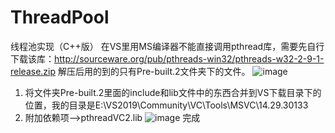 # ThreadPool
线程池实现（C++版）
在VS里用MS编译器不能直接调用pthread库，需要先自行下载该库：http://sourceware.org/pub/pthreads-win32/pthreads-w32-2-9-1-release.zip
解压后用的到的只有Pre-built.2文件夹下的文件。
![image](https://github.com/IdealSanXT/ThreadPool/assets/75885212/0813cfd7-689f-41d3-adf0-12e7eb9952ba)
1. 将文件夹Pre-built.2里面的include和lib文件中的东西合并到VS下载目录下的位置，我的目录是E:\VS2019\Community\VC\Tools\MSVC\14.29.30133
2. 附加依赖项–>pthreadVC2.lib
   ![image](https://github.com/IdealSanXT/ThreadPool/assets/75885212/a027f8b5-3982-4bab-8c50-c82ccac9c9fe)
完成

